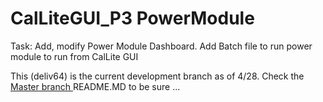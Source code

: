 # CalLiteGUI_P3 PowerModule
Task: Add, modify Power Module Dashboard. Add Batch file to run power module to run from CalLite GUI

This (deliv64) is the current development branch as of 4/28. Check the <a href=https://github.com/LimnoTech/CalLiteGUI_P3>Master branch </a>README.MD to be sure ...

